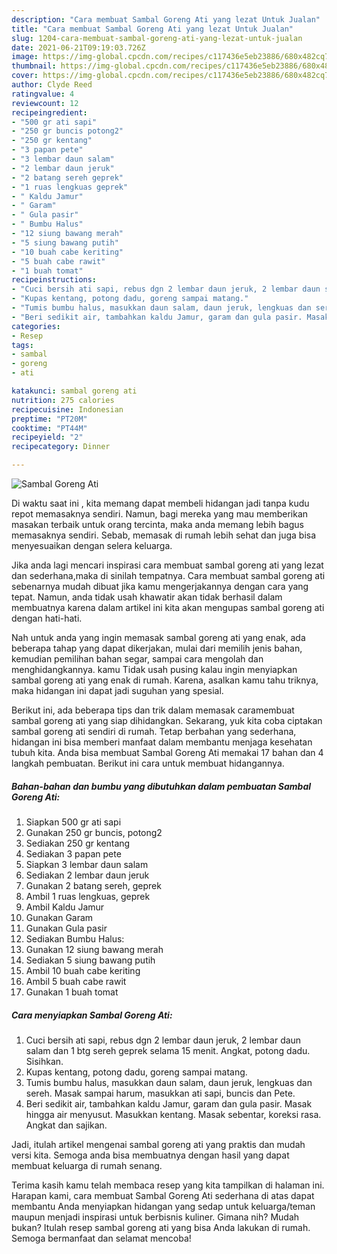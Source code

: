 ```yaml
---
description: "Cara membuat Sambal Goreng Ati yang lezat Untuk Jualan"
title: "Cara membuat Sambal Goreng Ati yang lezat Untuk Jualan"
slug: 1204-cara-membuat-sambal-goreng-ati-yang-lezat-untuk-jualan
date: 2021-06-21T09:19:03.726Z
image: https://img-global.cpcdn.com/recipes/c117436e5eb23886/680x482cq70/sambal-goreng-ati-foto-resep-utama.jpg
thumbnail: https://img-global.cpcdn.com/recipes/c117436e5eb23886/680x482cq70/sambal-goreng-ati-foto-resep-utama.jpg
cover: https://img-global.cpcdn.com/recipes/c117436e5eb23886/680x482cq70/sambal-goreng-ati-foto-resep-utama.jpg
author: Clyde Reed
ratingvalue: 4
reviewcount: 12
recipeingredient:
- "500 gr ati sapi"
- "250 gr buncis potong2"
- "250 gr kentang"
- "3 papan pete"
- "3 lembar daun salam"
- "2 lembar daun jeruk"
- "2 batang sereh geprek"
- "1 ruas lengkuas geprek"
- " Kaldu Jamur"
- " Garam"
- " Gula pasir"
- " Bumbu Halus"
- "12 siung bawang merah"
- "5 siung bawang putih"
- "10 buah cabe keriting"
- "5 buah cabe rawit"
- "1 buah tomat"
recipeinstructions:
- "Cuci bersih ati sapi, rebus dgn 2 lembar daun jeruk, 2 lembar daun salam dan 1 btg sereh geprek selama 15 menit. Angkat, potong dadu. Sisihkan."
- "Kupas kentang, potong dadu, goreng sampai matang."
- "Tumis bumbu halus, masukkan daun salam, daun jeruk, lengkuas dan sereh. Masak sampai harum, masukkan ati sapi, buncis dan Pete."
- "Beri sedikit air, tambahkan kaldu Jamur, garam dan gula pasir. Masak hingga air menyusut. Masukkan kentang. Masak sebentar, koreksi rasa. Angkat dan sajikan."
categories:
- Resep
tags:
- sambal
- goreng
- ati

katakunci: sambal goreng ati 
nutrition: 275 calories
recipecuisine: Indonesian
preptime: "PT20M"
cooktime: "PT44M"
recipeyield: "2"
recipecategory: Dinner

---
```



![Sambal Goreng Ati](https://img-global.cpcdn.com/recipes/c117436e5eb23886/680x482cq70/sambal-goreng-ati-foto-resep-utama.jpg)

Di waktu  saat ini , kita memang dapat membeli hidangan jadi tanpa kudu repot memasaknya sendiri. Namun, bagi mereka yang mau memberikan masakan terbaik untuk orang tercinta, maka anda memang lebih bagus memasaknya sendiri. Sebab, memasak di rumah lebih sehat dan juga bisa menyesuaikan dengan selera keluarga.

Jika anda lagi mencari inspirasi cara membuat sambal goreng ati yang lezat dan sederhana,maka di sinilah tempatnya. Cara membuat sambal goreng ati  sebenarnya mudah dibuat jika kamu mengerjakannya dengan cara yang tepat. Namun, anda tidak usah khawatir akan tidak berhasil dalam membuatnya 
karena dalam artikel ini kita akan mengupas sambal goreng ati dengan hati-hati.  



Nah untuk anda yang ingin memasak sambal goreng ati yang enak, ada beberapa tahap yang dapat dikerjakan, mulai dari memilih jenis bahan, kemudian pemilihan bahan segar, sampai cara mengolah dan menghidangkannya. kamu Tidak usah pusing kalau ingin menyiapkan sambal goreng ati yang enak di rumah. Karena, asalkan kamu  tahu triknya, maka hidangan ini dapat jadi suguhan yang spesial.

Berikut ini, ada beberapa tips dan trik dalam memasak caramembuat sambal goreng ati yang siap dihidangkan. Sekarang, yuk kita coba ciptakan sambal goreng ati sendiri di rumah. Tetap berbahan yang sederhana, hidangan ini bisa memberi manfaat dalam membantu menjaga kesehatan tubuh kita. Anda bisa membuat Sambal Goreng Ati memakai 17 bahan dan 4 langkah pembuatan. Berikut ini cara untuk membuat hidangannya.

<!--inarticleads1-->

##### Bahan-bahan dan bumbu yang dibutuhkan dalam pembuatan Sambal Goreng Ati:

1. Siapkan 500 gr ati sapi
1. Gunakan 250 gr buncis, potong2
1. Sediakan 250 gr kentang
1. Sediakan 3 papan pete
1. Siapkan 3 lembar daun salam
1. Sediakan 2 lembar daun jeruk
1. Gunakan 2 batang sereh, geprek
1. Ambil 1 ruas lengkuas, geprek
1. Ambil  Kaldu Jamur
1. Gunakan  Garam
1. Gunakan  Gula pasir
1. Sediakan  Bumbu Halus:
1. Gunakan 12 siung bawang merah
1. Sediakan 5 siung bawang putih
1. Ambil 10 buah cabe keriting
1. Ambil 5 buah cabe rawit
1. Gunakan 1 buah tomat




<!--inarticleads2-->

##### Cara menyiapkan Sambal Goreng Ati:

1. Cuci bersih ati sapi, rebus dgn 2 lembar daun jeruk, 2 lembar daun salam dan 1 btg sereh geprek selama 15 menit. Angkat, potong dadu. Sisihkan.
1. Kupas kentang, potong dadu, goreng sampai matang.
1. Tumis bumbu halus, masukkan daun salam, daun jeruk, lengkuas dan sereh. Masak sampai harum, masukkan ati sapi, buncis dan Pete.
1. Beri sedikit air, tambahkan kaldu Jamur, garam dan gula pasir. Masak hingga air menyusut. Masukkan kentang. Masak sebentar, koreksi rasa. Angkat dan sajikan.




Jadi, itulah artikel mengenai  sambal goreng ati  yang praktis dan mudah versi kita. Semoga anda bisa membuatnya dengan hasil yang dapat membuat keluarga di rumah senang. 

Terima kasih kamu telah membaca resep yang kita tampilkan di halaman ini. Harapan kami, cara membuat  Sambal Goreng Ati sederhana di atas dapat membantu Anda menyiapkan hidangan yang sedap untuk keluarga/teman maupun menjadi inspirasi untuk berbisnis kuliner. Gimana nih? Mudah bukan? Itulah resep sambal goreng ati yang bisa Anda lakukan di rumah. Semoga bermanfaat dan selamat mencoba!

